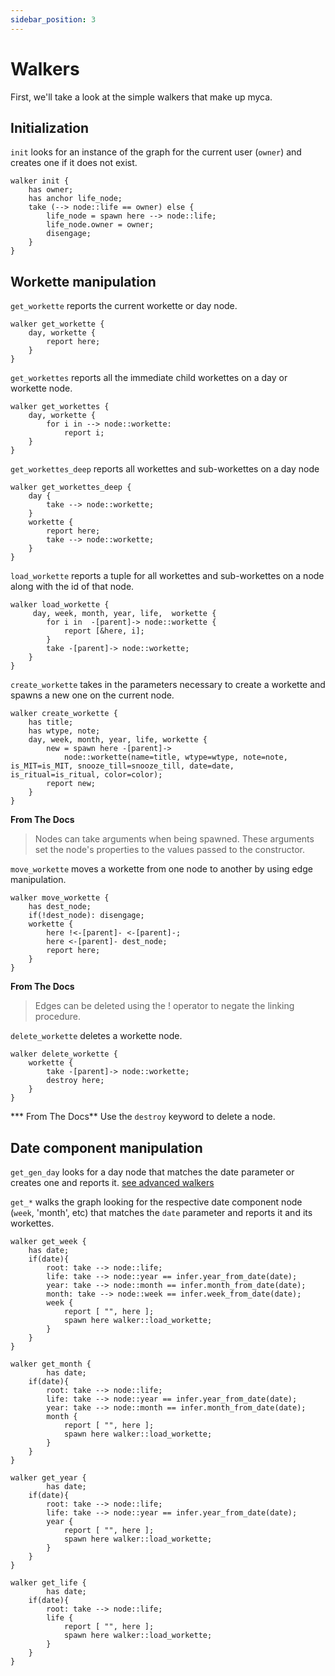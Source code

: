```yaml
---
sidebar_position: 3
---
```


# Walkers

First, we'll take a look at the simple walkers that make up myca.

## Initialization

`init` looks for an instance of the graph for the current user (`owner`) and creates one if it does not exist.

```jac
walker init {
    has owner;
    has anchor life_node;
    take (--> node::life == owner) else {
        life_node = spawn here --> node::life;
        life_node.owner = owner;
        disengage;
    }
}
```

## Workette manipulation

`get_workette` reports the current workette or day node.

```jac
walker get_workette {
    day, workette {
        report here;
    }
}

```

`get_workettes` reports all the immediate child workettes on a day or workette node.

```jac
walker get_workettes {
    day, workette {
        for i in --> node::workette:
            report i;
    }
}
```

`get_workettes_deep` reports all workettes and sub-workettes on a day node

```jac
walker get_workettes_deep {
    day {
        take --> node::workette;
    }
    workette {
        report here;
        take --> node::workette;
    }
}
```

`load_workette` reports a tuple for all workettes and sub-workettes on a node along with the id of that node.

```jac
walker load_workette {
     day, week, month, year, life,  workette {
        for i in  -[parent]-> node::workette {
            report [&here, i];
        }
        take -[parent]-> node::workette;
    }
}
```

`create_workette` takes in the parameters necessary to create a workette and spawns a new one on the current node.

```jac
walker create_workette {
    has title;
    has wtype, note;
    day, week, month, year, life, workette {
        new = spawn here -[parent]->
            node::workette(name=title, wtype=wtype, note=note, is_MIT=is_MIT, snooze_till=snooze_till, date=date, is_ritual=is_ritual, color=color);
        report new;
    }
}
```

**From The Docs**
>Nodes can take arguments when being spawned. These arguments set the node's properties to the values passed to the constructor.

`move_workette` moves a workette from one node to another by using edge manipulation.

```jac
walker move_workette {
    has dest_node;
    if(!dest_node): disengage;
    workette {
        here !<-[parent]- <-[parent]-;
        here <-[parent]- dest_node;
        report here;
    }
}

```

**From The Docs**
> Edges can be deleted using the ! operator to negate the linking procedure.

`delete_workette` deletes a workette node.

```jac
walker delete_workette {
    workette {
        take -[parent]-> node::workette;
        destroy here;
    }
}
```

*** From The Docs**
Use the `destroy` keyword to delete a node.

## Date component manipulation

<!-- TODO: add link below -->
`get_gen_day` looks for a day node that matches the date parameter or creates one and reports it. [see advanced walkers](/docs/jaseci-1.0/myca-a-jaseci-product/walkers-advanced)

`get_*` walks the graph looking for the respective date component node (`week`, 'month', etc) that matches the `date` parameter and reports it and its workettes.

```jac
walker get_week {
    has date;
    if(date){
        root: take --> node::life;
        life: take --> node::year == infer.year_from_date(date);
        year: take --> node::month == infer.month_from_date(date);
        month: take --> node::week == infer.week_from_date(date);
        week {
            report [ "", here ];
            spawn here walker::load_workette;
        }
    }
}
```

```jac
walker get_month {
        has date;
    if(date){
        root: take --> node::life;
        life: take --> node::year == infer.year_from_date(date);
        year: take --> node::month == infer.month_from_date(date);
        month {
            report [ "", here ];
            spawn here walker::load_workette;
        }
    }
}
```

```jac
walker get_year {
        has date;
    if(date){
        root: take --> node::life;
        life: take --> node::year == infer.year_from_date(date);
        year {
            report [ "", here ];
            spawn here walker::load_workette;
        }
    }
}
```

```jac
walker get_life {
        has date;
    if(date){
        root: take --> node::life;
        life {
            report [ "", here ];
            spawn here walker::load_workette;
        }
    }
}
```
